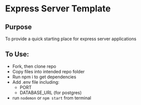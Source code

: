 # Express Server Template

## Purpose
To provide a quick starting place for express server applications

## To Use:
* Fork, then clone repo
* Copy files into intended repo folder
* Run npm i to get dependencies
* Add .env file including:
    - PORT
    - DATABASE_URL (for postgres)
* run `nodemon` or `npm start` from terminal